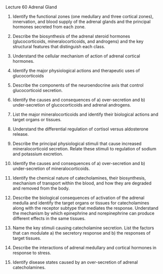 Lecture 60 Adrenal Gland

1. Identify the functional zones (one medullary and three cortical zones), innervation, and blood supply of the adrenal glands and the principal hormones secreted from each zone.

2. Describe the biosynthesis of the adrenal steroid hormones (glucocorticoids, mineralocorticoids, and androgens) and the key structural features that distinguish each class.

3. Understand the cellular mechanism of action of adrenal cortical hormones.

4. Identify the major physiological actions and therapeutic uses of glucocorticoids

5. Describe the components of the neuroendocrine axis that control glucocorticoid secretion.

6. Identify the causes and consequences of a) over-secretion and b) under-secretion of glucocorticoids and adrenal androgens.

7. List the major mineralocorticoids and identify their biological actions and target organs or tissues.

8. Understand the differential regulation of cortisol versus aldosterone release.

9. Describe the principal physiological stimuli that cause increased mineralocorticoid secretion.  Relate these stimuli to regulation of sodium and potassium excretion.

10. Identify the causes and consequences of a) over-secretion and b) under-secretion of mineralocorticoids.

11. Identify the chemical nature of catecholamines, their biosynthesis, mechanism of transport within the blood, and how they are degraded and removed from the body.

12. Describe the biological consequences of activation of the adrenal medulla and identify the target organs or tissues for catecholamines along with the receptor subtype that mediates the response. Understand the mechanism by which epinephrine and norepinephrine can produce different effects in the same tissues.

13. Name the key stimuli causing catecholamine secretion. List the factors that can modulate a) the secretory response and b) the responses of target tissues.

14. Describe the interactions of adrenal medullary and cortical hormones in response to stress.

15. Identify disease states caused by an over-secretion of adrenal catecholamines.
